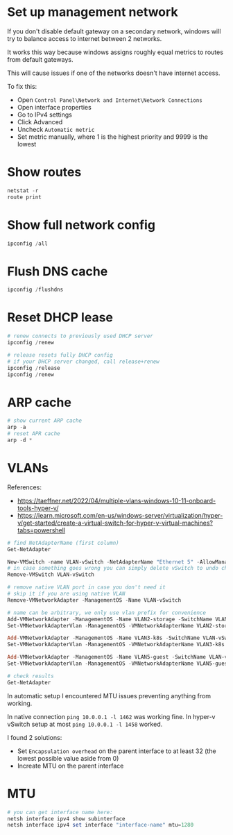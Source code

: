 
# Set up management network

If you don't disable default gateway on a secondary network,
windows will try to balance access to internet between 2 networks.

It works this way because windows assigns
roughly equal metrics to routes from default gateways.

This will cause issues if one of the networks doesn't have internet access.

To fix this:
- Open `Control Panel\Network and Internet\Network Connections`
- Open interface properties
- Go to IPv4 settings
- Click Advanced
- Uncheck `Automatic metric`
- Set metric manually, where 1 is the highest priority and 9999 is the lowest

# Show routes

```powershell
netstat -r
route print
```

# Show full network config

```powershell
ipconfig /all
```

# Flush DNS cache

```powershell
ipconfig /flushdns
```

# Reset DHCP lease

```powershell
# renew connects to previously used DHCP server
ipconfig /renew

# release resets fully DHCP config
# if your DHCP server changed, call release+renew
ipconfig /release
ipconfig /renew
```

# ARP cache

```powershell
# show current ARP cache
arp -a
# reset APR cache
arp -d *
```

# VLANs

References:
- https://taeffner.net/2022/04/multiple-vlans-windows-10-11-onboard-tools-hyper-v/
- https://learn.microsoft.com/en-us/windows-server/virtualization/hyper-v/get-started/create-a-virtual-switch-for-hyper-v-virtual-machines?tabs=powershell

```powershell
# find NetAdapterName (first column)
Get-NetAdapter

New-VMSwitch -name VLAN-vSwitch -NetAdapterName "Ethernet 5" -AllowManagementOS $true
# in case something goes wrong you can simply delete vSwitch to undo changes
Remove-VMSwitch VLAN-vSwitch

# remove native VLAN port in case you don't need it
# skip it if you are using native VLAN
Remove-VMNetworkAdapter -ManagementOS -Name VLAN-vSwitch

# name can be arbitrary, we only use vlan prefix for convenience
Add-VMNetworkAdapter -ManagementOS -Name VLAN2-storage -SwitchName VLAN-vSwitch -Passthru
Set-VMNetworkAdapterVlan -ManagementOS -VMNetworkAdapterName VLAN2-storage -Access -VlanId 2

Add-VMNetworkAdapter -ManagementOS -Name VLAN3-k8s -SwitchName VLAN-vSwitch -Passthru
Set-VMNetworkAdapterVlan -ManagementOS -VMNetworkAdapterName VLAN3-k8s -Access -VlanId 3

Add-VMNetworkAdapter -ManagementOS -Name VLAN5-guest -SwitchName VLAN-vSwitch -Passthru
Set-VMNetworkAdapterVlan -ManagementOS -VMNetworkAdapterName VLAN5-guest -Access -VlanId 5

# check results
Get-NetAdapter
```

In automatic setup I encountered MTU issues preventing anything from working.

In native connection `ping 10.0.0.1 -l 1462` was working fine.
In hyper-v vSwitch setup at most `ping 10.0.0.1 -l 1458` worked.

I found 2 solutions:
- Set `Encapsulation overhead` on the parent interface to at least 32 (the lowest possible value aside from 0)
- Increate MTU on the parent interface

# MTU

```powershell
# you can get interface name here:
netsh interface ipv4 show subinterface
netsh interface ipv4 set interface "interface-name" mtu=1280
```
